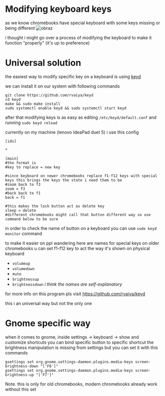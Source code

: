 # Modifying keyboard keys

as we know chromebooks have special keyboard with some keys missing or being different
![obraz](./assets/keyboard.jpeg)

i thought i might go over a process of modifying the keyboard to make it function "properly" (it's up to preference)

# Universal solution
the easiest way to modify specific key on a keyboard is using [keyd](https://github.com/rvaiya/keyd)

we can install it on our system with following commands
```
git clone https://github.com/rvaiya/keyd
cd keyd
make && sudo make install
sudo systemctl enable keyd && sudo systemctl start keyd
```

after that modifying keys is as easy as editing ```/etc/keyd/default.conf``` and running ```sudo keyd reload```

currently on my machine (lenovo IdeaPad duet 5) i use this config
```
[ids]

*

[main]
#the format is
#key to replace = new key

#since keyboard on newer chromebooks replace f1-f12 keys with special keys this brings the keys the state i need them to be
#zoom back to f3
zoom = f3
#back back to f1
back = f1

#this makes the lock button act as delete key
sleep = delete
#different chromebooks might call that button different way so use command below to be sure
```

in order to check the name of button on a keyboard you can use ```sudo keyd monitor``` command

to make it easier on ppl wandering here are names for special keys
on older chromebooks u can set f1-f12 key to act the way it's shown on physical keyboard
- ```volumeup```
- ```volumedown```
- ```mute```
- ```brightnessup```
- ```brightnessdown```
_i think the names are self-explanatory_

for more info on this program pls visit https://github.com/rvaiya/keyd

this i an universal way but not the only one

# Gnome specific way

when it comes to gnome, inside settings -> keyboard -> show and customize shortcuts
you can bind specific button to specific shortcut
the brightness manipulation is missing from settings but you can set it with this commands
```
gsettings set org.gnome.settings-daemon.plugins.media-keys screen-brightness-down "['F6']" 
gsettings set org.gnome.settings-daemon.plugins.media-keys screen-brightness-up "['F7']"
```
Note. this is only for old chromebooks, modern chromebooks already work without this set